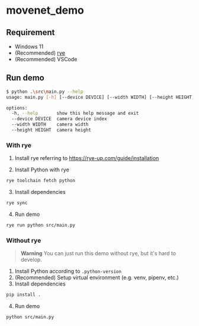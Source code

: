 # movenet_demo

## Requirement

- Windows 11
- (Recommended) [rye](https://github.com/mitsuhiko/rye)
- (Recommended) VSCode

## Run demo

```sh
$ python .\src\main.py --help
usage: main.py [-h] [--device DEVICE] [--width WIDTH] [--height HEIGHT]

options:
  -h, --help       show this help message and exit
  --device DEVICE  camera device index
  --width WIDTH    camera width
  --height HEIGHT  camera height
```

### With rye

1. Install rye referring to <https://rye-up.com/guide/installation>

2. Install Python with rye

```sh
rye toolchain fetch python
```

3. Install dependencies

```sh
rye sync
```

4. Run demo

```sh
rye run python src/main.py
```

### Without rye

> **Warning**
> You can just run this demo without rye, but it's hard to develop.

1. Install Python according to `.python-version`
2. (Recommended) Setup virtual environment (e.g. venv, pipenv, etc.)
3. Install dependencies

```sh
pip install .
```

4. Run demo

```sh
python src/main.py
```
